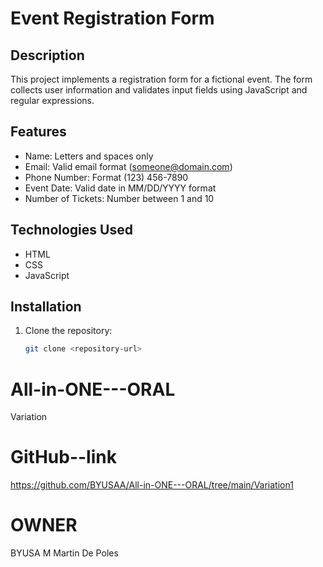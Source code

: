 # Event Registration Form

## Description
This project implements a registration form for a fictional event. The form collects user information and validates input fields using JavaScript and regular expressions.

## Features
- Name: Letters and spaces only
- Email: Valid email format (someone@domain.com)
- Phone Number: Format (123) 456-7890
- Event Date: Valid date in MM/DD/YYYY format
- Number of Tickets: Number between 1 and 10

## Technologies Used
- HTML
- CSS
- JavaScript

## Installation
1. Clone the repository:
   ```bash
   git clone <repository-url>

# All-in-ONE---ORAL
Variation
# GitHub--link
https://github.com/BYUSAA/All-in-ONE---ORAL/tree/main/Variation1
# OWNER
BYUSA M Martin De Poles
